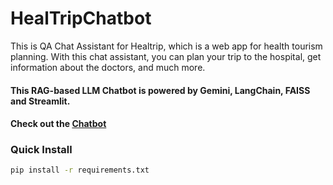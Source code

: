 

# HealTripChatbot

This is QA Chat Assistant for Healtrip, which is a web app for health tourism planning. With this chat assistant, you can plan your trip to the hospital, get information about the doctors, and much more.

#### This RAG-based LLM Chatbot is powered by Gemini, LangChain, FAISS and Streamlit.



#### Check out the [Chatbot](https://healtripai.onrender.com/?pass=ss32_817)


### Quick Install

```sh
pip install -r requirements.txt
```
